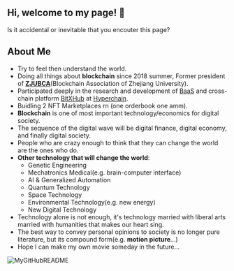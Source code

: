 ## Hi, welcome to my page! 👋

Is it accidental or inevitable that you encouter this page?

## About Me

+ Try to feel then understand the world.
+ Doing all things about **blockchain** since 2018 summer, Former president of **[ZJUBCA](https://github.com/Blockchain-zju)**(Blockchain Association of Zhejiang University).
+ Participated deeply in the research and development of [BaaS](https://filoop.com) and cross-chain platform [BitXHub](https://github.com/meshplus) at [Hyperchain](https://www.hyperchain.cn).
+ Buidling 2 NFT Marketplaces rn (one orderbook one amm).
+ **Blockchain** is one of most important technology/economics for digital society.
+ The sequence of the digital wave will be digital finance, digital economy, and finally digital society.
+ People who are crazy enough to think that they can change the world are the ones who do.
+ **Other technology that will change the world**:
  + Genetic Engineering
  + Mechatronics Medical(e.g. brain-computer interface)
  + AI & Generalized Automation
  + Quantum Technology
  + Space Technology
  + Environmental Technology(e.g. new energy)
  + New Digital Technology
+ Technology alone is not enough, it's technology married with liberal arts married with humanities that makes our heart sing.
+ The best way to convey personal opinions to society is no longer pure literature, but its compound form(e.g. **motion picture**...)
+ Hope I can make my own movie someday in the future...

![MyGitHubREADME](https://github-readme-stats.vercel.app/api?username=treasersimplifies&show_icons=true&theme=synthwave)
